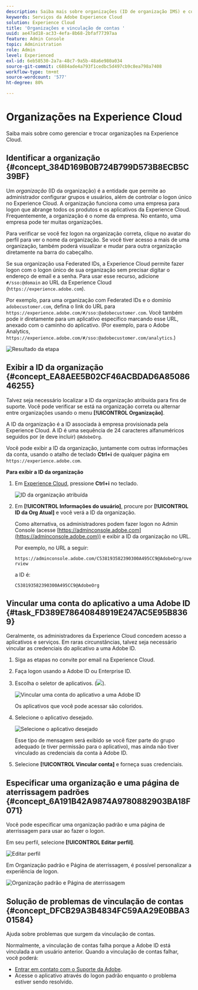 ```yaml
---
description: Saiba mais sobre organizações (ID de organização IMS) e como vincular contas de soluções à Experience Cloud.
keywords: Serviços da Adobe Experience Cloud
solution: Experience Cloud
title: 'Organizações e vinculação de contas '
uuid: ae47ad18-ac33-4efa-8b68-2bfaf77397aa
feature: Admin Console
topic: Administration
role: Admin
level: Experienced
exl-id: 6eb58530-2a7a-48c7-9a5b-48a6e980a034
source-git-commit: c6884ade4a793f1cedbc5d497cb9c8ea798a7408
workflow-type: tm+mt
source-wordcount: '577'
ht-degree: 80%

---
```


# Organizações na Experience Cloud

Saiba mais sobre como gerenciar e trocar organizações na Experience Cloud.

## Identificar a organização {#concept_384D169B0B724B799D573B8ECB5C39BF}

Um *organização* (ID da organização) é a entidade que permite ao administrador configurar grupos e usuários, além de controlar o logon único no Experience Cloud. A organização funciona como uma empresa para logon que abrange todos os produtos e os aplicativos da Experience Cloud. Frequentemente, a organização é o nome da empresa. No entanto, uma empresa pode ter muitas organizações.

Para verificar se você fez logon na organização correta, clique no avatar do perfil para ver o nome da organização. Se você tiver acesso a mais de uma organização, também poderá visualizar e mudar para outra organização diretamente na barra do cabeçalho.

Se sua organização usa Federated IDs, a Experience Cloud permite fazer logon com o logon único de sua organização sem precisar digitar o endereço de email e a senha. Para usar esse recurso, adicione `#/sso:@domain` ao URL da Experience Cloud (`https://experience.adobe.com`).

Por exemplo, para uma organização com Federated IDs e o domínio `adobecustomer.com`, defina o link do URL para `https://experience.adobe.com/#/sso:@adobecustomer.com`. Você também pode ir diretamente para um aplicativo específico marcando esse URL, anexado com o caminho do aplicativo. (Por exemplo, para o Adobe Analytics, `https://experience.adobe.com/#/sso:@adobecustomer.com/analytics`.)

![Resultado da etapa](assets/organization-switch.png)

## Exibir a ID da organização {#concept_EA8AEE5B02CF46ACBDAD6A8508646255}

Talvez seja necessário localizar a ID da organização atribuída para fins de suporte. Você pode verificar se está na organização correta ou alternar entre organizações usando o menu **[!UICONTROL Organização]**.

A ID da organização é a ID associada à empresa provisionada pela Experience Cloud. A ID é uma sequência de 24 caracteres alfanuméricos seguidos por (e deve incluir) `@AdobeOrg`.

Você pode exibir a ID da organização, juntamente com outras informações da conta, usando o atalho de teclado **Ctrl+i** de qualquer página em `https://experience.adobe.com`.

**Para exibir a ID da organização**

1. Em [Experience Cloud](https://experience.adobe.com), pressione **Ctrl+i** no teclado.

   ![ID da organização atribuída](assets/assigned-organization.png)

1. Em **[!UICONTROL Informações do usuário]**, procure por **[!UICONTROL ID da Org Atual]** e você verá a ID da organização.

   Como alternativa, os administradores podem fazer logon no Admin Console (acesse [https://adminconsole.adobe.com](https://adminconsole.adobe.com)) e exibir a ID da organização no URL.

   Por exemplo, no URL a seguir:

   `https://adminconsole.adobe.com/C538193582390300A495CC9@AdobeOrg/overview`

   a ID é:

   `C538193582390300A495CC9@AdobeOrg`

## Vincular uma conta do aplicativo a uma Adobe ID {#task_FD389E78640848919E247AC5E95B8369}

Geralmente, os administradores da Experience Cloud concedem acesso a aplicativos e serviços. Em raras circunstâncias, talvez seja necessário vincular as credenciais do aplicativo a uma Adobe ID.

1. Siga as etapas no convite por email na Experience Cloud.
1. Faça logon usando a Adobe ID ou Enterprise ID.
1. Escolha o seletor de aplicativos. (![](assets/menu-icon.png)).

   ![Vincular uma conta do aplicativo a uma Adobe ID](assets/solutions-active.png)

   Os aplicativos que você pode acessar são coloridos.
1. Selecione o aplicativo desejado.

   ![Selecione o aplicativo desejado](assets/analytics-link-accounts.png)

   Esse tipo de mensagem será exibido se você fizer parte do grupo adequado (e tiver permissão para o aplicativo), mas ainda não tiver vinculado as credenciais da conta à Adobe ID.
1. Selecione **[!UICONTROL Vincular conta]** e forneça suas credenciais.

## Especificar uma organização e uma página de aterrissagem padrões {#concept_6A191B42A9874A9780882903BA18F071}

Você pode especificar uma organização padrão e uma página de aterrissagem para usar ao fazer o logon.

Em seu perfil, selecione **[!UICONTROL Editar perfil]**.

![Editar perfil](assets/edit-profile.png)

Em Organização padrão e Página de aterrissagem, é possível personalizar a experiência de logon.

![Organização padrão e Página de aterrissagem](assets/default-organization.png)

## Solução de problemas de vinculação de contas {#concept_DFCB29A3B4834FC59AA29E0BBA301584}

Ajuda sobre problemas que surgem da vinculação de contas.

Normalmente, a vinculação de contas falha porque a Adobe ID está vinculada a um usuário anterior. Quando a vinculação de contas falhar, você poderá:

* [Entrar em contato com o Suporte da Adobe](https://experienceleague.adobe.com/?support-solution=General&amp;lang=pt-BR#support).
* Acesse o aplicativo através do logon padrão enquanto o problema estiver sendo resolvido.
